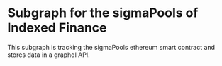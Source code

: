 # Subgraph for the sigmaPools of Indexed Finance

This subgraph is tracking the sigmaPools ethereum smart contract and stores data in a graphql API.
